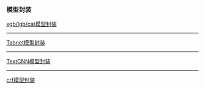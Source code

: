 ### 模型封装

[xgb/lgb/cat模型封装](../I_Model/集成学习模型/提升算法_boosting/models)

***

[Tabnet模型封装](../I_Model/other_AI_model/tabnet_pytorch_tabnet/models)

***

[TextCNN模型封装](../I_Model/核心深度学习模型/卷积神经网络CNN/torch实现常见卷积神经网络/TextCNN/models)

***

[crf模型封装](../I_Model/概率图模型/条件随机场CRF/models)